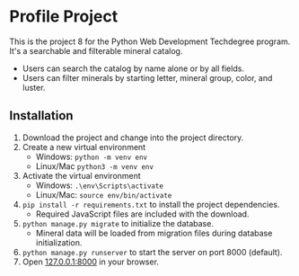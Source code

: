 # Profile Project
This is the project 8 for the Python Web Development Techdegree program.
It's a searchable and filterable mineral catalog.

- Users can search the catalog by name alone or by all fields.
- Users can filter minerals by starting letter, mineral group, color, and luster.

## Installation

1. Download the project and change into the project directory.
2. Create a new virtual environment 
    - Windows: `python -m venv env` 
    - Linux/Mac `python3 -m venv env`
3. Activate the virtual environment
    - Windows: `.\env\Scripts\activate`
    - Linux/Mac: `source env/bin/activate`
4. `pip install -r requirements.txt` to install the project dependencies.
   - Required JavaScript files are included with the download.
5. `python manage.py migrate` to initialize the database.
    - Mineral data will be loaded from migration files during database initialization.
6. `python manage.py runserver` to start the server on port 8000 (default).
7. Open [127.0.0.1:8000](127.0.0.1:8000) in your browser.
